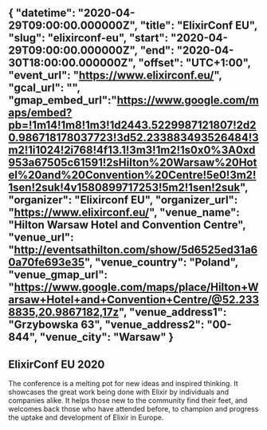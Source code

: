 {
  "datetime": "2020-04-29T09:00:00.000000Z",
  "title": "ElixirConf EU",
  "slug": "elixirconf-eu",
  "start": "2020-04-29T09:00:00.000000Z",
  "end": "2020-04-30T18:00:00.000000Z",
  "offset": "UTC+1:00",
  "event_url": "https://www.elixirconf.eu/",
  "gcal_url": "",
  "gmap_embed_url":"https://www.google.com/maps/embed?pb=!1m14!1m8!1m3!1d2443.5229987121807!2d20.986718178037723!3d52.233883493526484!3m2!1i1024!2i768!4f13.1!3m3!1m2!1s0x0%3A0xd953a67505c61591!2sHilton%20Warsaw%20Hotel%20and%20Convention%20Centre!5e0!3m2!1sen!2suk!4v1580899717253!5m2!1sen!2suk",
  "organizer": "Elixirconf EU",
  "organizer_url": "https://www.elixirconf.eu/",
  "venue_name": "Hilton Warsaw Hotel and Convention Centre",
  "venue_url": "http://eventsathilton.com/show/5d6525ed31a60a70fe693e35",
  "venue_country": "Poland",
  "venue_gmap_url": "https://www.google.com/maps/place/Hilton+Warsaw+Hotel+and+Convention+Centre/@52.2338835,20.9867182,17z",
  "venue_address1": "Grzybowska 63",
  "venue_address2": "00-844",
  "venue_city": "Warsaw"
}
---
ElixirConf EU 2020
---
The conference is a melting pot for new ideas and inspired thinking.
It showcases the great work being done with Elixir by individuals and companies alike.
It helps those new to the community find their feet, and welcomes back those who have attended before, to champion and progress the uptake and development of Elixir in Europe.
